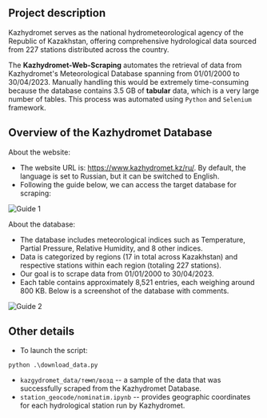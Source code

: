 ## Project description

Kazhydromet serves as the national hydrometeorological agency of the Republic of Kazakhstan, offering comprehensive hydrological data sourced from 227 stations distributed across the country. 

The **Kazhydromet-Web-Scraping** automates the retrieval of data from Kazhydromet's Meteorological Database spanning from 01/01/2000 to 30/04/2023. Manually handling this would be extremely time-consuming because the database contains 3.5 GB of **tabular** data, which is a very large number of tables. This process was automated using `Python` and `Selenium` framework.

## Overview of the Kazhydromet Database

About the website:

* The website URL is: https://www.kazhydromet.kz/ru/. By default, the language is set to Russian, but it can be switched to English.
* Following the guide below, we can access the target database for scraping:

![Guide 1](https://github.com/SaniyaAbushakimova/Kazhydromet-Web-Scraping/assets/81459892/14376122-b314-4628-a7c8-53559cbbdc97)

About the database:

* The database includes meteorological indices such as Temperature, Partial Pressure, Relative Humidity, and 8 other indices.
* Data is categorized by regions (17 in total across Kazakhstan) and respective stations within each region (totaling 227 stations).
* Our goal is to scrape data from 01/01/2000 to 30/04/2023.
* Each table contains approximately 8,521 entries, each weighing around 800 KB. Below is a screenshot of the database with comments.

![Guide 2](https://github.com/SaniyaAbushakimova/Kazhydromet-Web-Scraping/assets/81459892/75b869a0-c5a1-4041-96cd-eaf28f23e29f)

## Other details

* To launch the script:
````
python .\download_data.py
````
* `kazgydromet_data/темп/возд` -- a sample of the data that was successfully scraped from the Kazhydromet Database.
* `station_geocode/nominatim.ipynb` -- provides geographic coordinates for each hydrological station run by Kazhydromet.
